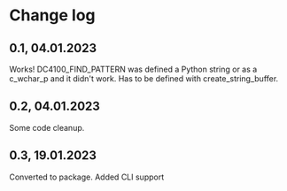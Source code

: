 # Change log

## 0.1, 04.01.2023
Works! DC4100_FIND_PATTERN was defined a Python string or as a c_wchar_p and it didn't work. Has to be defined with create_string_buffer.

## 0.2, 04.01.2023
Some code cleanup.

## 0.3, 19.01.2023
Converted to package. Added CLI support
